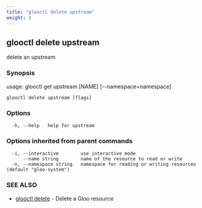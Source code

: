 ```yaml
---
title: "glooctl delete upstream"
weight: 5
---
```

## glooctl delete upstream

delete an upstream

### Synopsis

usage: glooctl get upstream [NAME] [--namespace=namespace]

```
glooctl delete upstream [flags]
```

### Options

```
  -h, --help   help for upstream
```

### Options inherited from parent commands

```
  -i, --interactive        use interactive mode
      --name string        name of the resource to read or write
  -n, --namespace string   namespace for reading or writing resources (default "gloo-system")
```

### SEE ALSO

* [glooctl delete](../glooctl_delete)	 - Delete a Gloo resource

